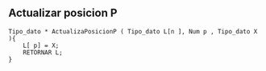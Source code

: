 ##  Actualizar posicion P

~~~
Tipo_dato * ActualizaPosicionP ( Tipo_dato L[n ], Num p , Tipo_dato X ){
	L[ p] = X;
	RETORNAR L;
}
~~~
